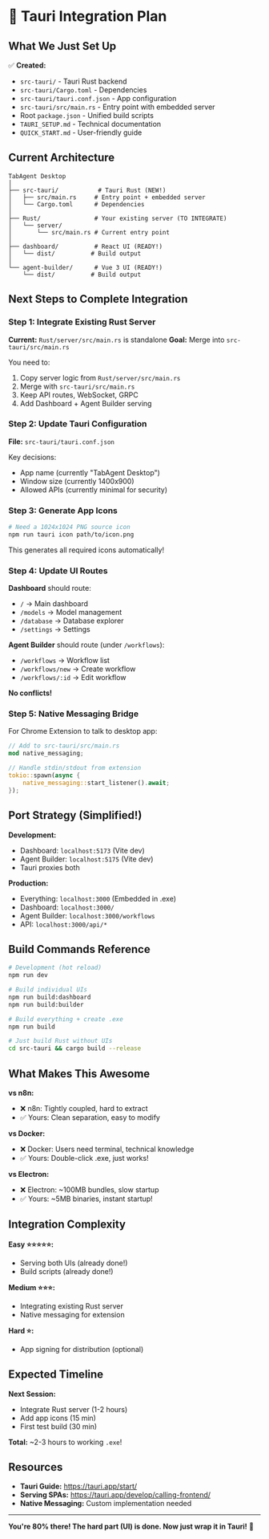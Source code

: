 # 🦀 Tauri Integration Plan

## What We Just Set Up

✅ **Created:**
- `src-tauri/` - Tauri Rust backend
- `src-tauri/Cargo.toml` - Dependencies
- `src-tauri/tauri.conf.json` - App configuration
- `src-tauri/src/main.rs` - Entry point with embedded server
- Root `package.json` - Unified build scripts
- `TAURI_SETUP.md` - Technical documentation
- `QUICK_START.md` - User-friendly guide

## Current Architecture

```
TabAgent Desktop
│
├── src-tauri/           # Tauri Rust (NEW!)
│   ├── src/main.rs     # Entry point + embedded server
│   └── Cargo.toml      # Dependencies
│
├── Rust/               # Your existing server (TO INTEGRATE)
│   └── server/
│       └── src/main.rs # Current entry point
│
├── dashboard/          # React UI (READY!)
│   └── dist/          # Build output
│
└── agent-builder/      # Vue 3 UI (READY!)
    └── dist/          # Build output
```

## Next Steps to Complete Integration

### Step 1: Integrate Existing Rust Server

**Current:** `Rust/server/src/main.rs` is standalone
**Goal:** Merge into `src-tauri/src/main.rs`

You need to:
1. Copy server logic from `Rust/server/src/main.rs`
2. Merge with `src-tauri/src/main.rs`
3. Keep API routes, WebSocket, GRPC
4. Add Dashboard + Agent Builder serving

### Step 2: Update Tauri Configuration

**File:** `src-tauri/tauri.conf.json`

Key decisions:
- App name (currently "TabAgent Desktop")
- Window size (currently 1400x900)
- Allowed APIs (currently minimal for security)

### Step 3: Generate App Icons

```bash
# Need a 1024x1024 PNG source icon
npm run tauri icon path/to/icon.png
```

This generates all required icons automatically!

### Step 4: Update UI Routes

**Dashboard** should route:
- `/` → Main dashboard
- `/models` → Model management
- `/database` → Database explorer
- `/settings` → Settings

**Agent Builder** should route (under `/workflows`):
- `/workflows` → Workflow list
- `/workflows/new` → Create workflow
- `/workflows/:id` → Edit workflow

**No conflicts!**

### Step 5: Native Messaging Bridge

For Chrome Extension to talk to desktop app:

```rust
// Add to src-tauri/src/main.rs
mod native_messaging;

// Handle stdin/stdout from extension
tokio::spawn(async {
    native_messaging::start_listener().await;
});
```

## Port Strategy (Simplified!)

**Development:**
- Dashboard: `localhost:5173` (Vite dev)
- Agent Builder: `localhost:5175` (Vite dev)
- Tauri proxies both

**Production:**
- Everything: `localhost:3000` (Embedded in .exe)
- Dashboard: `localhost:3000/`
- Agent Builder: `localhost:3000/workflows`
- API: `localhost:3000/api/*`

## Build Commands Reference

```bash
# Development (hot reload)
npm run dev

# Build individual UIs
npm run build:dashboard
npm run build:builder

# Build everything + create .exe
npm run build

# Just build Rust without UIs
cd src-tauri && cargo build --release
```

## What Makes This Awesome

**vs n8n:**
- ❌ n8n: Tightly coupled, hard to extract
- ✅ Yours: Clean separation, easy to modify

**vs Docker:**
- ❌ Docker: Users need terminal, technical knowledge
- ✅ Yours: Double-click .exe, just works!

**vs Electron:**
- ❌ Electron: ~100MB bundles, slow startup
- ✅ Yours: ~5MB binaries, instant startup!

## Integration Complexity

**Easy ⭐⭐⭐⭐⭐:**
- Serving both UIs (already done!)
- Build scripts (already done!)

**Medium ⭐⭐⭐:**
- Integrating existing Rust server
- Native messaging for extension

**Hard ⭐:**
- App signing for distribution (optional)

## Expected Timeline

**Next Session:**
- Integrate Rust server (1-2 hours)
- Add app icons (15 min)
- First test build (30 min)

**Total:** ~2-3 hours to working `.exe`!

## Resources

- **Tauri Guide:** https://tauri.app/start/
- **Serving SPAs:** https://tauri.app/develop/calling-frontend/
- **Native Messaging:** Custom implementation needed

---

**You're 80% there! The hard part (UI) is done. Now just wrap it in Tauri!** 🎁

